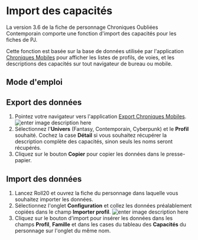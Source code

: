 # Import des capacités

La version 3.6 de la fiche de personnage Chroniques Oubliées Contemporain comporte une fonction d'import des capacités pour les fiches de PJ.

Cette fonction est basée sur la base de données utilisée par l'application [Chroniques Mobiles](https://comob.rpgapps.net) pour afficher les listes de profils, de voies, et les descriptions des capacités sur tout navigateur de bureau ou mobile.

## Mode d'emploi

## Export des données

 1. Pointez votre navigateur vers l'application [Export Chroniques Mobiles](https://comob-data.rpgapps.net).
 ![enter image description here](https://i.imgur.com/YcBJcg5.png)
 2. Sélectionnez l'**Univers** (Fantasy, Contemporain, Cyberpunk) et le **Profil** souhaité. Cochez la case **Détail** si vous souhaitez récupérer la description complète des capacités, sinon seuls les noms seront récupérés.
 3. Cliquez sur le bouton **Copier** pour copier les données dans le presse-papier.

## Import des données

 1. Lancez Roll20 et ouvrez la fiche du personnage dans laquelle vous souhaitez importer les données.
 2. Sélectionnez l'onglet **Configuration** et collez les données préalablement copiées dans le champ **Importer profil**.
![enter image description here](https://i.imgur.com/YB0TtAi.png)
 3. Cliquez sur le bouton d'import pour insérer les données dans les champs **Profil**, **Famille** et dans les cases du tableau des **Capacités** du personnage sur l'onglet du même nom.

<!--stackedit_data:
eyJoaXN0b3J5IjpbLTE1NTcwNDM0MzcsLTE2NTcyODY3LC0zMT
M5OTg3NDMsLTEzNzMxMzY4NDUsMTI1MTg5MjI2XX0=
-->